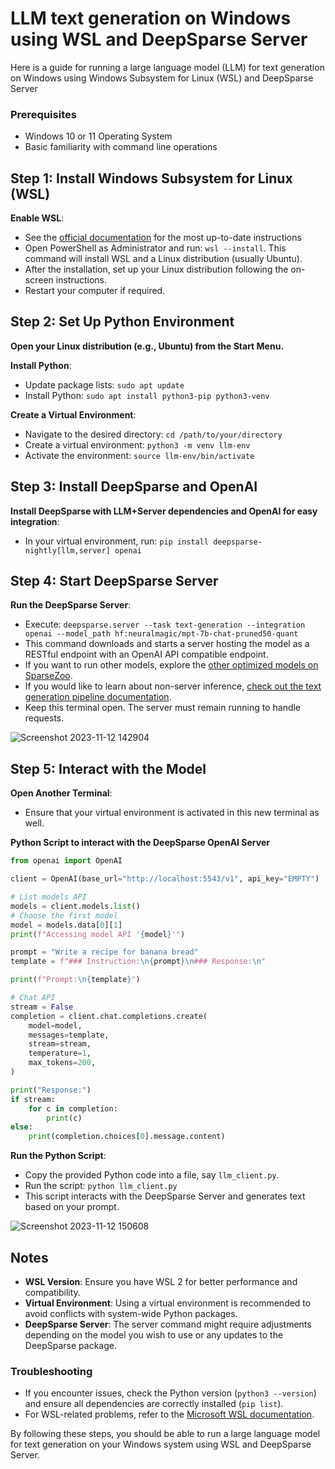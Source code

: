 # LLM text generation on Windows using WSL and DeepSparse Server

Here is a guide for running a large language model (LLM) for text generation on Windows using Windows Subsystem for Linux (WSL) and DeepSparse Server

### Prerequisites
- Windows 10 or 11 Operating System
- Basic familiarity with command line operations

## Step 1: Install Windows Subsystem for Linux (WSL)

**Enable WSL**:
   - See the [official documentation](https://learn.microsoft.com/en-us/windows/wsl/install) for the most up-to-date instructions
   - Open PowerShell as Administrator and run: `wsl --install`. This command will install WSL and a Linux distribution (usually Ubuntu).
   - After the installation, set up your Linux distribution following the on-screen instructions.
   - Restart your computer if required.

## Step 2: Set Up Python Environment

**Open your Linux distribution (e.g., Ubuntu) from the Start Menu.**

**Install Python**: 
   - Update package lists: `sudo apt update`
   - Install Python: `sudo apt install python3-pip python3-venv`

**Create a Virtual Environment**:
   - Navigate to the desired directory: `cd /path/to/your/directory`
   - Create a virtual environment: `python3 -m venv llm-env`
   - Activate the environment: `source llm-env/bin/activate`

## Step 3: Install DeepSparse and OpenAI
**Install DeepSparse with LLM+Server dependencies and OpenAI for easy integration**: 
   - In your virtual environment, run: `pip install deepsparse-nightly[llm,server] openai`

## Step 4: Start DeepSparse Server
**Run the DeepSparse Server**: 
   - Execute: `deepsparse.server --task text-generation --integration openai --model_path hf:neuralmagic/mpt-7b-chat-pruned50-quant`
   - This command downloads and starts a server hosting the model as a RESTful endpoint with an OpenAI API compatible endpoint.
   - If you want to run other models, explore the [other optimized models on SparseZoo](https://sparsezoo.neuralmagic.com/?task=text_generation).
   - If you would like to learn about non-server inference, [check out the text generation pipeline documentation](https://github.com/neuralmagic/deepsparse/blob/main/docs/llms/text-generation-pipeline.md).
   - Keep this terminal open. The server must remain running to handle requests.

![Screenshot 2023-11-12 142904](https://github.com/neuralmagic/examples/assets/3195154/8ea079a1-b7c8-40e0-9e65-920f8d820a3d)

## Step 5: Interact with the Model
**Open Another Terminal**:
   - Ensure that your virtual environment is activated in this new terminal as well.

**Python Script to interact with the DeepSparse OpenAI Server**
```python
from openai import OpenAI

client = OpenAI(base_url="http://localhost:5543/v1", api_key="EMPTY")

# List models API
models = client.models.list()
# Choose the first model
model = models.data[0][1]
print(f"Accessing model API '{model}'")

prompt = "Write a recipe for banana bread"
template = f"### Instruction:\n{prompt}\n### Response:\n"

print(f"Prompt:\n{template}")

# Chat API
stream = False
completion = client.chat.completions.create(
    model=model,
    messages=template,
    stream=stream,
    temperature=1,
    max_tokens=200,
)

print("Response:")
if stream:
    for c in completion:
        print(c)
else:
    print(completion.choices[0].message.content)
```

**Run the Python Script**:
   - Copy the provided Python code into a file, say `llm_client.py`.
   - Run the script: `python llm_client.py`
   - This script interacts with the DeepSparse Server and generates text based on your prompt.

![Screenshot 2023-11-12 150608](https://github.com/neuralmagic/examples/assets/3195154/b3247a24-e810-414c-90e6-7e8f30502385)

## Notes
- **WSL Version**: Ensure you have WSL 2 for better performance and compatibility.
- **Virtual Environment**: Using a virtual environment is recommended to avoid conflicts with system-wide Python packages.
- **DeepSparse Server**: The server command might require adjustments depending on the model you wish to use or any updates to the DeepSparse package.

### Troubleshooting
- If you encounter issues, check the Python version (`python3 --version`) and ensure all dependencies are correctly installed (`pip list`).
- For WSL-related problems, refer to the [Microsoft WSL documentation](https://docs.microsoft.com/en-us/windows/wsl/).

By following these steps, you should be able to run a large language model for text generation on your Windows system using WSL and DeepSparse Server.

